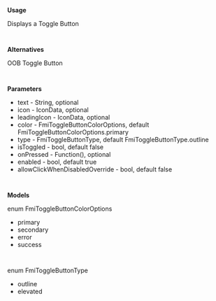 **Usage**

Displays a Toggle Button

` `

**Alternatives**

OOB Toggle Button

` `

**Parameters**

* text - String, optional
* icon - IconData, optional
* leadingIcon - IconData, optional
* color - FmiToggleButtonColorOptions, default FmiToggleButtonColorOptions.primary
* type - FmiToggleButtonType, default FmiToggleButtonType.outline
* isToggled - bool, default false
* onPressed - Function(), optional
* enabled - bool, default true
* allowClickWhenDisabledOverride - bool, default false 

` `

**Models**

enum FmiToggleButtonColorOptions
* primary 
* secondary
* error 
* success

` `

enum FmiToggleButtonType
* outline
* elevated 

`  `